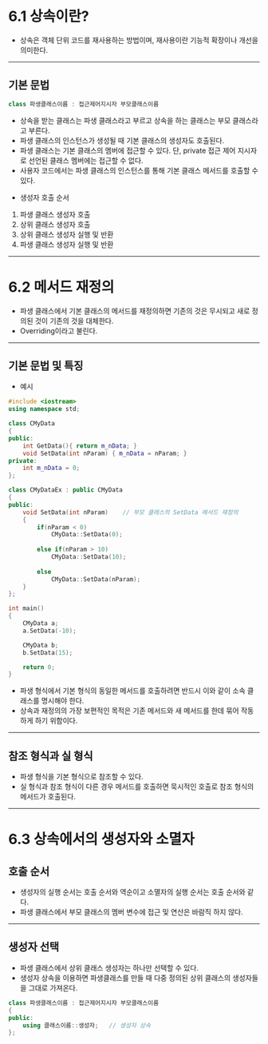 # __6.1 상속이란?__
- 상속은 객체 단위 코드를 재사용하는 방법이며, 재사용이란 기능적 확장이나 개선을 의미한다.
---
## 기본 문법
```C++
class 파생클래스이름 : 접근제어지시자 부모클래스이름
```
- 상속을 받는 클래스는 파생 클래스라고 부르고 상속을 하는 클래스는 부모 클래스라고 부른다.
- 파생 클래스의 인스턴스가 생성될 때 기본 클래스의 생성자도 호출된다.
- 파생 클래스는 기본 클래스의 멤버에 접근할 수 있다. 단, private 접근 제어 지시자로 선언된 클래스 멤버에는 접근할 수 없다.
- 사용자 코드에서는 파생 클래스의 인스턴스를 통해 기본 클래스 메서드를 호출할 수 있다.
+ 생성자 호출 순서
1. 파생 클래스 생성자 호출
2. 상위 클래스 생성자 호출
3. 상위 클래스 생성자 실행 및 반환
4. 파생 클래스 생성자 실행 및 반환
---
# __6.2 메서드 재정의__
- 파생 클래스에서 기본 클래스의 메서드를 재정의하면 기존의 것은 무시되고 새로 정의된 것이 기존의 것을 대체한다.
- Overriding이라고 불린다.
---
## 기본 문법 및 특징
- 예시
```C++
#include <iostream>
using namespace std;

class CMyData
{
public:
    int GetData(){ return m_nData; }
    void SetData(int nParam) { m_nData = nParam; }
private:
    int m_nData = 0;
};

class CMyDataEx : public CMyData
{
public:
    void SetData(int nParam)    // 부모 클래스의 SetData 메서드 재정의
    {
        if(nParam < 0)
            CMyData::SetData(0);
        
        else if(nParam > 10)
            CMyData::SetData(10);
        
        else
            CMyData::SetData(nParam);
    }
};

int main()
{
    CMyData a;
    a.SetData(-10);

    CMyData b;
    b.SetData(15);

    return 0;
}
```
- 파생 형식에서 기본 형식의 동일한 메서드를 호출하려면 반드시 이와 같이 소속 클래스를 명시해야 한다.
- 상속과 재정의의 가장 보편적인 목적은 기존 메서드와 새 메서드를 한데 묶어 작동하게 하기 위함이다.
---
## 참조 형식과 실 형식
- 파생 형식을 기본 형식으로 참조할 수 있다.
- 실 형식과 참조 형식이 다른 경우 메서드를 호출하면 묵시적인 호출로 참조 형식의 메서드가 호출된다.
---
# __6.3 상속에서의 생성자와 소멸자__
## 호출 순서
- 생성자의 실행 순서는 호출 순서와 역순이고 소멸자의 실행 순서는 호출 순서와 같다.
- 파생 클래스에서 부모 클래스의 멤버 변수에 접근 및 연산은 바람직 하지 않다.
---
## 생성자 선택
- 파생 클래스에서 상위 클래스 생성자는 하나만 선택할 수 있다.
- 생성자 상속을 이용하면 파생클래스를 만들 때 다중 정의된 상위 클래스의 생성자들을 그대로 가져온다.
```C++
class 파생클래스이름 : 접근제어지시자 부모클래스이름
{
public:
    using 클래스이름::생성자;   // 생성자 상속
};
```